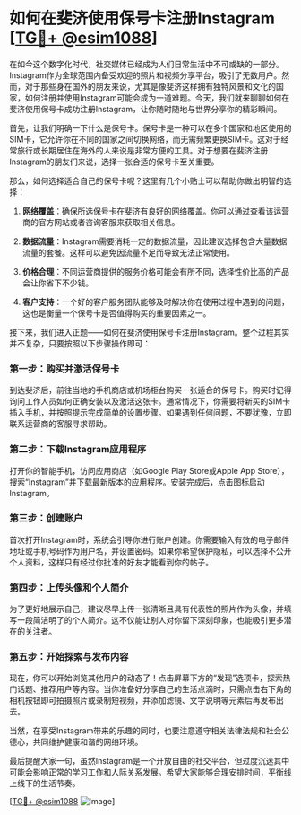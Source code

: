 # 如何在斐济使用保号卡注册Instagram [[TG💪+ @esim1088](https://t.me/s/esim1088)]

在如今这个数字化时代，社交媒体已经成为人们日常生活中不可或缺的一部分。Instagram作为全球范围内备受欢迎的照片和视频分享平台，吸引了无数用户。然而，对于那些身在国外的朋友来说，尤其是像斐济这样拥有独特风景和文化的国家，如何注册并使用Instagram可能会成为一道难题。今天，我们就来聊聊如何在斐济使用保号卡成功注册Instagram，让你随时随地与世界分享你的精彩瞬间。

首先，让我们明确一下什么是保号卡。保号卡是一种可以在多个国家和地区使用的SIM卡，它允许你在不同的国家之间切换网络，而无需频繁更换SIM卡。这对于经常旅行或长期居住在海外的人来说是非常方便的工具。对于想要在斐济注册Instagram的朋友们来说，选择一张合适的保号卡至关重要。

那么，如何选择适合自己的保号卡呢？这里有几个小贴士可以帮助你做出明智的选择：

1. **网络覆盖**：确保所选保号卡在斐济有良好的网络覆盖。你可以通过查看该运营商的官方网站或者咨询客服来获取相关信息。
   
2. **数据流量**：Instagram需要消耗一定的数据流量，因此建议选择包含大量数据流量的套餐。这样可以避免因流量不足而导致无法正常使用。
   
3. **价格合理**：不同运营商提供的服务价格可能会有所不同，选择性价比高的产品会让你省下不少钱。
   
4. **客户支持**：一个好的客户服务团队能够及时解决你在使用过程中遇到的问题，这也是衡量一个保号卡是否值得购买的重要因素之一。

接下来，我们进入正题——如何在斐济使用保号卡注册Instagram。整个过程其实并不复杂，只要按照以下步骤操作即可：

### 第一步：购买并激活保号卡

到达斐济后，前往当地的手机商店或机场柜台购买一张适合的保号卡。购买时记得询问工作人员如何正确安装以及激活这张卡。通常情况下，你需要将新买的SIM卡插入手机，并按照提示完成简单的设置步骤。如果遇到任何问题，不要犹豫，立即联系运营商的客服寻求帮助。

### 第二步：下载Instagram应用程序

打开你的智能手机，访问应用商店（如Google Play Store或Apple App Store），搜索“Instagram”并下载最新版本的应用程序。安装完成后，点击图标启动Instagram。

### 第三步：创建账户

首次打开Instagram时，系统会引导你进行账户创建。你需要输入有效的电子邮件地址或手机号码作为用户名，并设置密码。如果你希望保护隐私，可以选择不公开个人资料，这样只有经过你批准的好友才能看到你的帖子。

### 第四步：上传头像和个人简介

为了更好地展示自己，建议尽早上传一张清晰且具有代表性的照片作为头像，并填写一段简洁明了的个人简介。这不仅能让别人对你留下深刻印象，也能吸引更多潜在的关注者。

### 第五步：开始探索与发布内容

现在，你可以开始浏览其他用户的动态了！点击屏幕下方的“发现”选项卡，探索热门话题、推荐用户等内容。当你准备好分享自己的生活点滴时，只需点击右下角的相机按钮即可拍摄照片或录制短视频，并添加滤镜、文字说明等元素后再发布出去。

当然，在享受Instagram带来的乐趣的同时，也要注意遵守相关法律法规和社会公德心，共同维护健康和谐的网络环境。

最后提醒大家一句，虽然Instagram是一个开放自由的社交平台，但过度沉迷其中可能会影响正常的学习工作和人际关系发展。希望大家能够合理安排时间，平衡线上线下的生活节奏。

[[TG💪+ @esim1088](https://t.me/s/esim1088) ![Image](https://i.postimg.cc/4NQfJmqS/Snipaste-2025-05-13-00-14-12.png)]